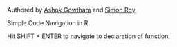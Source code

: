 Authored by [Ashok Gowtham](https://github.com/ashokgowtham) and [Simon Roy](https://github.com/jpsimonroy)

Simple Code Navigation in R.

Hit SHIFT + ENTER to navigate to declaration of function.



